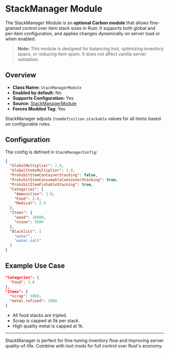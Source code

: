 # StackManager Module

The StackManager Module is an **optional Carbon module** that allows fine-grained control over item stack sizes in Rust. It supports both global and per-item configuration, and applies changes dynamically on server load or when enabled.

> **Note:** This module is designed for balancing loot, optimizing inventory space, or reducing item spam. It does not affect vanilla server validation.


## Overview
- **Class Name:** `StackManagerModule`
- **Enabled by default:** No
- **Supports Configuration:** Yes
- **Source:** [StackManagerModule](https://github.com/CarbonCommunity/Carbon.Modules/tree/develop/src/StackManagerModule)
- **Forces Modded Tag:** Yes

StackManager adjusts `ItemDefinition.stackable` values for all items based on configurable rules.


## Configuration
The config is defined in `StackManagerConfig`:

```json
{
  "GlobalMultiplier": 1.0,
  "GlobalItemsMultiplier": 1.0,
  "ProhibitItemContainerStacking": false,
  "ProhibitItemConsumableContainerStacking": true,
  "ProhibitItemFishableStacking": true,
  "Categories": {
    "Ammunition": 1.0,
    "Food": 2.0,
    "Medical": 2.5
  },
  "Items": {
    "wood": 10000,
    "stone": 5000
  },
  "Blacklist": [
    "water",
    "water.salt"
  ]
}
```


## Example Use Case
```json
"Categories": {
  "Food": 3.0
},
"Items": {
  "scrap": 5000,
  "metal.refined": 1000
}
```
- All food stacks are tripled.
- Scrap is capped at 5k per stack.
- High quality metal is capped at 1k.

---

StackManager is perfect for fine-tuning inventory flow and improving server quality-of-life. Combine with loot mods for full control over Rust's economy.

